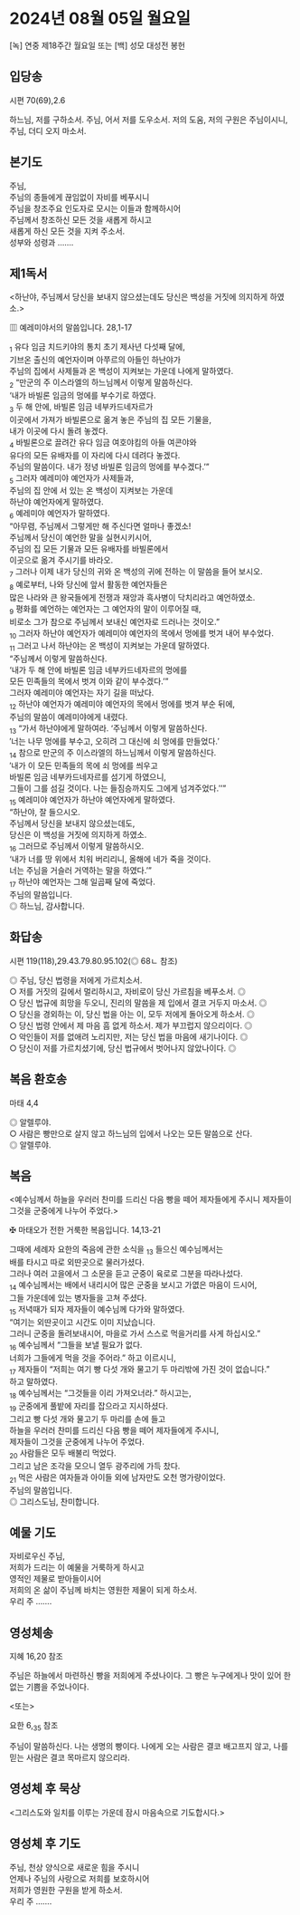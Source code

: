 # 2024년 08월 05일 월요일

[녹] 연중 제18주간 월요일 또는 [백] 성모 대성전 봉헌  


## 입당송

시편 70(69),2.6

하느님, 저를 구하소서. 주님, 어서 저를 도우소서. 저의 도움, 저의 구원은 주님이시니, 주님, 더디 오지 마소서.  
  
## 본기도

주님,  
주님의 종들에게 끊임없이 자비를 베푸시니  
주님을 창조주요 인도자로 모시는 이들과 함께하시어  
주님께서 창조하신 모든 것을 새롭게 하시고  
새롭게 하신 모든 것을 지켜 주소서.  
성부와 성령과 …….  
  
## 제1독서

<하난야, 주님께서 당신을 보내지 않으셨는데도 당신은 백성을 거짓에 의지하게 하였소.>

▥ 예레미야서의 말씀입니다. 28,1-17

<sub>1</sub> 유다 임금 치드키야의 통치 초기 제사년 다섯째 달에,  
기브온 출신의 예언자이며 아쭈르의 아들인 하난야가  
주님의 집에서 사제들과 온 백성이 지켜보는 가운데 나에게 말하였다.  
<sub>2</sub> “만군의 주 이스라엘의 하느님께서 이렇게 말씀하신다.  
‘내가 바빌론 임금의 멍에를 부수기로 하였다.  
<sub>3</sub> 두 해 안에, 바빌론 임금 네부카드네자르가  
이곳에서 가져가 바빌론으로 옮겨 놓은 주님의 집 모든 기물을,  
내가 이곳에 다시 돌려 놓겠다.  
<sub>4</sub> 바빌론으로 끌려간 유다 임금 여호야킴의 아들 여콘야와  
유다의 모든 유배자를 이 자리에 다시 데려다 놓겠다.  
주님의 말씀이다. 내가 정녕 바빌론 임금의 멍에를 부수겠다.’”  
<sub>5</sub> 그러자 예레미야 예언자가 사제들과,  
주님의 집 안에 서 있는 온 백성이 지켜보는 가운데  
하난야 예언자에게 말하였다.  
<sub>6</sub> 예레미야 예언자가 말하였다.  
“아무렴, 주님께서 그렇게만 해 주신다면 얼마나 좋겠소!  
주님께서 당신이 예언한 말을 실현시키시어,  
주님의 집 모든 기물과 모든 유배자를 바빌론에서  
이곳으로 옮겨 주시기를 바라오.  
<sub>7</sub> 그러나 이제 내가 당신의 귀와 온 백성의 귀에 전하는 이 말씀을 들어 보시오.  
<sub>8</sub> 예로부터, 나와 당신에 앞서 활동한 예언자들은  
많은 나라와 큰 왕국들에게 전쟁과 재앙과 흑사병이 닥치리라고 예언하였소.  
<sub>9</sub> 평화를 예언하는 예언자는 그 예언자의 말이 이루어질 때,  
비로소 그가 참으로 주님께서 보내신 예언자로 드러나는 것이오.”  
<sub>10</sub> 그러자 하난야 예언자가 예레미야 예언자의 목에서 멍에를 벗겨 내어 부수었다.  
<sub>11</sub> 그러고 나서 하난야는 온 백성이 지켜보는 가운데 말하였다.  
“주님께서 이렇게 말씀하신다.  
‘내가 두 해 안에 바빌론 임금 네부카드네자르의 멍에를  
모든 민족들의 목에서 벗겨 이와 같이 부수겠다.’”  
그러자 예레미야 예언자는 자기 길을 떠났다.  
<sub>12</sub> 하난야 예언자가 예레미야 예언자의 목에서 멍에를 벗겨 부순 뒤에,  
주님의 말씀이 예레미야에게 내렸다.  
<sub>13</sub> “가서 하난야에게 말하여라. ‘주님께서 이렇게 말씀하신다.  
′너는 나무 멍에를 부수고, 오히려 그 대신에 쇠 멍에를 만들었다.′  
<sub>14</sub> 참으로 만군의 주 이스라엘의 하느님께서 이렇게 말씀하신다.  
′내가 이 모든 민족들의 목에 쇠 멍에를 씌우고  
바빌론 임금 네부카드네자르를 섬기게 하였으니,  
그들이 그를 섬길 것이다. 나는 들짐승까지도 그에게 넘겨주었다.′’”  
<sub>15</sub> 예레미야 예언자가 하난야 예언자에게 말하였다.  
“하난야, 잘 들으시오.  
주님께서 당신을 보내지 않으셨는데도,  
당신은 이 백성을 거짓에 의지하게 하였소.  
<sub>16</sub> 그러므로 주님께서 이렇게 말씀하시오.  
‘내가 너를 땅 위에서 치워 버리리니, 올해에 네가 죽을 것이다.  
너는 주님을 거슬러 거역하는 말을 하였다.’”  
<sub>17</sub> 하난야 예언자는 그해 일곱째 달에 죽었다.  
주님의 말씀입니다.  
◎ 하느님, 감사합니다.  
  
## 화답송

시편 119(118),29.43.79.80.95.102(◎ 68ㄴ 참조)

◎ 주님, 당신 법령을 저에게 가르치소서.  
○ 저를 거짓의 길에서 멀리하시고, 자비로이 당신 가르침을 베푸소서. ◎  
○ 당신 법규에 희망을 두오니, 진리의 말씀을 제 입에서 결코 거두지 마소서. ◎  
○ 당신을 경외하는 이, 당신 법을 아는 이, 모두 저에게 돌아오게 하소서. ◎  
○ 당신 법령 안에서 제 마음 흠 없게 하소서. 제가 부끄럽지 않으리이다. ◎  
○ 악인들이 저를 없애려 노리지만, 저는 당신 법을 마음에 새기나이다. ◎  
○ 당신이 저를 가르치셨기에, 당신 법규에서 벗어나지 않았나이다. ◎  
  
## 복음 환호송

마태 4,4

◎ 알렐루야.  
○ 사람은 빵만으로 살지 않고 하느님의 입에서 나오는 모든 말씀으로 산다.  
◎ 알렐루야.  
  
## 복음

<예수님께서 하늘을 우러러 찬미를 드리신 다음 빵을 떼어 제자들에게 주시니 제자들이 그것을 군중에게 나누어 주었다.>

✠ 마태오가 전한 거룩한 복음입니다. 14,13-21

그때에 세례자 요한의 죽음에 관한 소식을 <sub>13</sub> 들으신 예수님께서는  
배를 타시고 따로 외딴곳으로 물러가셨다.  
그러나 여러 고을에서 그 소문을 듣고 군중이 육로로 그분을 따라나섰다.  
<sub>14</sub> 예수님께서는 배에서 내리시어 많은 군중을 보시고 가엾은 마음이 드시어,  
그들 가운데에 있는 병자들을 고쳐 주셨다.  
<sub>15</sub> 저녁때가 되자 제자들이 예수님께 다가와 말하였다.  
“여기는 외딴곳이고 시간도 이미 지났습니다.  
그러니 군중을 돌려보내시어, 마을로 가서 스스로 먹을거리를 사게 하십시오.”  
<sub>16</sub> 예수님께서 “그들을 보낼 필요가 없다.  
너희가 그들에게 먹을 것을 주어라.” 하고 이르시니,  
<sub>17</sub> 제자들이 “저희는 여기 빵 다섯 개와 물고기 두 마리밖에 가진 것이 없습니다.”  
하고 말하였다.  
<sub>18</sub> 예수님께서는 “그것들을 이리 가져오너라.” 하시고는,  
<sub>19</sub> 군중에게 풀밭에 자리를 잡으라고 지시하셨다.  
그리고 빵 다섯 개와 물고기 두 마리를 손에 들고  
하늘을 우러러 찬미를 드리신 다음 빵을 떼어 제자들에게 주시니,  
제자들이 그것을 군중에게 나누어 주었다.  
<sub>20</sub> 사람들은 모두 배불리 먹었다.  
그리고 남은 조각을 모으니 열두 광주리에 가득 찼다.  
<sub>21</sub> 먹은 사람은 여자들과 아이들 외에 남자만도 오천 명가량이었다.  
주님의 말씀입니다.  
◎ 그리스도님, 찬미합니다.  
  
## 예물 기도

자비로우신 주님,  
저희가 드리는 이 예물을 거룩하게 하시고  
영적인 제물로 받아들이시어  
저희의 온 삶이 주님께 바치는 영원한 제물이 되게 하소서.  
우리 주 …….  
  
## 영성체송

지혜 16,20 참조

주님은 하늘에서 마련하신 빵을 저희에게 주셨나이다. 그 빵은 누구에게나 맛이 있어 한없는 기쁨을 주었나이다.  
  
<또는>  
  
요한 6,<sub>35</sub> 참조  
  
주님이 말씀하신다. 나는 생명의 빵이다. 나에게 오는 사람은 결코 배고프지 않고, 나를 믿는 사람은 결코 목마르지 않으리라.  
## 영성체 후 묵상

<그리스도와 일치를 이루는 가운데 잠시 마음속으로 기도합시다.>  
## 영성체 후 기도

주님, 천상 양식으로 새로운 힘을 주시니  
언제나 주님의 사랑으로 저희를 보호하시어  
저희가 영원한 구원을 받게 하소서.  
우리 주 …….